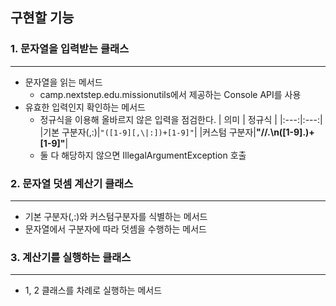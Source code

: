 ## 구현할 기능

### 1. 문자열을 입력받는 클래스 
---
   - 문자열을 읽는 메서드
      - camp.nextstep.edu.missionutils에서 제공하는 Console API를 사용
   - 유효한 입력인지 확인하는 메서드
     - 정규식을 이용해 올바르지 않은 입력을 점검한다.
       | 의미 | 정규식 |
       |:---:|:---:|
       |기본 구분자(,:)|`"([1-9][,\|:])+[1-9]"`|
       |커스텀 구분자|__"//.\\n([1-9].)+[1-9]"__|
     - 둘 다 해당하지 않으면 IllegalArgumentException 호출
   
### 2. 문자열 덧셈 계산기 클래스
---
   - 기본 구분자(,:)와 커스텀구분자를 식별하는 메서드
   - 문자열에서 구분자에 따라 덧셈을 수행하는 메서드

### 3. 계산기를 실행하는 클래스
---
   - 1, 2 클래스를 차례로 실행하는 메서드
   
